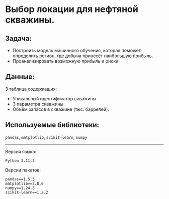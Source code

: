 # Выбор локации для нефтяной скважины.

## Задача:
- Построить модель машинного обучения, которая поможет определить регион, где добыча принесёт наибольшую прибыль.
- Проанализировать возможную прибыль и риски.
## Данные:
3 таблица содержащих:
 - Уникальный идентификатор скважины
 - 3 параметра скважины
 - Объём запасов в скважине (тыс. баррелей).
 
## Используемые библиотеки:
`pandas`, `matplotlib`, `scikit-learn`, `numpy`
***
Версия языка:
```
Python 3.11.7
```

Версии пакетов:
```
pandas==1.5.3
matplotlib==3.8.0
numpy==1.24.3
scikit-learn==1.2.2
```
